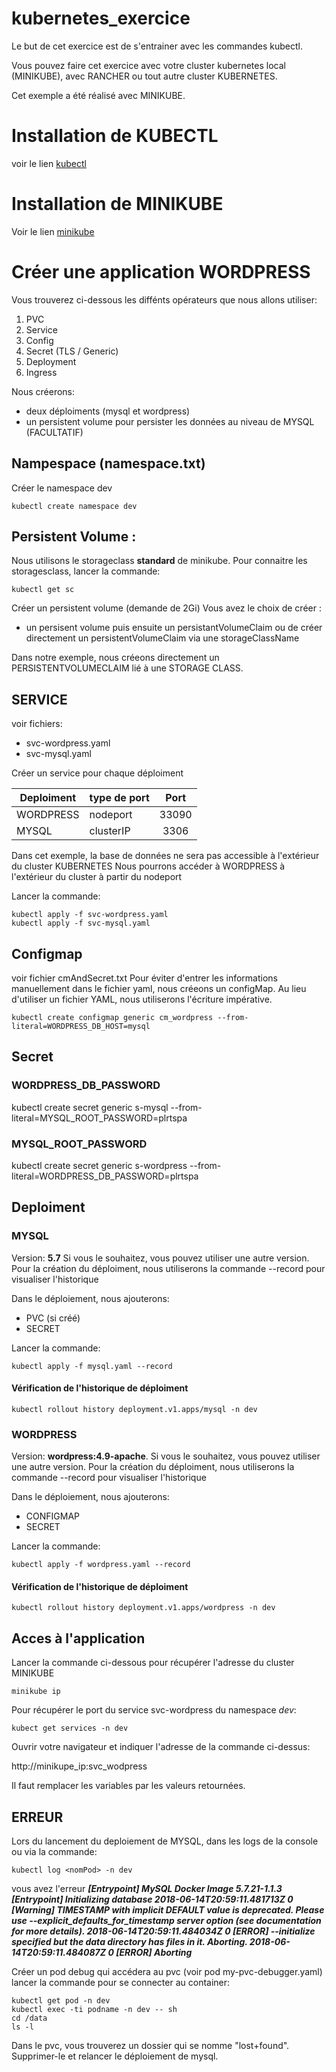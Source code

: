 # kubernetes_exercice

Le but de cet exercice est de s'entrainer avec les commandes kubectl.

Vous pouvez faire cet exercice avec votre cluster kubernetes local (MINIKUBE), avec RANCHER ou tout autre cluster KUBERNETES.


Cet exemple a été réalisé avec MINIKUBE.

# Installation de KUBECTL
voir le lien [kubectl](https://kubernetes.io/fr/docs/tasks/tools/install-kubectl/)

# Installation de MINIKUBE
Voir le lien [minikube](https://kubernetes.io/fr/docs/tasks/tools/install-minikube/)

# Créer une application WORDPRESS
Vous trouverez ci-dessous les diffénts opérateurs que nous allons utiliser:

1. PVC
2. Service
3. Config
4. Secret (TLS / Generic)
5. Deployment
6. Ingress

Nous créerons:
- deux déploiments (mysql et wordpress)
- un persistent volume pour persister les données au niveau de MYSQL (FACULTATIF)


## Nampespace (namespace.txt)
Créer le namespace dev

```shell
kubectl create namespace dev
```

## Persistent Volume :
Nous utilisons le storageclass **standard** de minikube.
Pour connaitre les storagesclass, lancer la commande:
```shell
kubectl get sc 
```


Créer un persistent volume (demande de 2Gi)
Vous avez le choix de créer :
- un persisent volume puis ensuite un persistantVolumeClaim ou de créer directement un persistentVolumeClaim via une storageClassName
 
 Dans notre exemple, nous créeons directement un PERSISTENTVOLUMECLAIM lié à une STORAGE CLASS.
 
 ## SERVICE 
 voir fichiers:
 - svc-wordpress.yaml
 - svc-mysql.yaml
 
 Créer un service pour chaque déploiment
 
| Deploiment     |   type de port  | Port |  
| -------------  | -------------   |:---: |
| WORDPRESS      |     nodeport    |33090 |  
| MYSQL          |     clusterIP   |3306  |    

Dans cet exemple, la base de données ne sera pas accessible à l'extérieur du cluster KUBERNETES
Nous pourrons accéder à WORDPRESS à l'extérieur du cluster à partir du nodeport

Lancer la commande:
``` shell
kubectl apply -f svc-wordpress.yaml
kubectl apply -f svc-mysql.yaml
```

## Configmap
voir fichier cmAndSecret.txt
Pour éviter d'entrer les informations manuellement dans le fichier yaml, nous créeons un configMap.
Au lieu d'utiliser un fichier YAML, nous utiliserons l'écriture impérative.

```shell
kubectl create configmap generic cm_wordpress --from-literal=WORDPRESS_DB_HOST=mysql
```

## Secret
### WORDPRESS_DB_PASSWORD
kubectl create secret generic s-mysql --from-literal=MYSQL_ROOT_PASSWORD=plrtspa

### MYSQL_ROOT_PASSWORD
kubectl create secret generic s-wordpress --from-literal=WORDPRESS_DB_PASSWORD=plrtspa

## Deploiment

### MYSQL
Version: **5.7**
Si vous le souhaitez, vous pouvez utiliser une autre version.
Pour la création du déploiment, nous utiliserons la commande --record pour visualiser l'historique

Dans le déploiement, nous ajouterons:
- PVC (si créé)
- SECRET

Lancer la commande:
``` shell
kubectl apply -f mysql.yaml --record
```

#### Vérification de l'historique de déploiment

```shell
kubectl rollout history deployment.v1.apps/mysql -n dev
``` 


### WORDPRESS
Version: **wordpress:4.9-apache**.
Si vous le souhaitez, vous pouvez utiliser une autre version.
Pour la création du déploiment, nous utiliserons la commande --record pour visualiser l'historique

Dans le déploiement, nous ajouterons:
- CONFIGMAP
- SECRET

Lancer la commande:
``` shell
kubectl apply -f wordpress.yaml --record
```


#### Vérification de l'historique de déploiment
```shell
kubectl rollout history deployment.v1.apps/wordpress -n dev
```

## Acces à l'application
Lancer la commande ci-dessous pour récupérer l'adresse du cluster MINIKUBE

```shell
minikube ip
```

Pour récupérer le port du service svc-wordpress du namespace *dev*:
```shell
kubect get services -n dev
```
Ouvrir votre navigateur et indiquer l'adresse de la commande ci-dessus:

http://minikupe_ip:svc_wodpress

Il faut remplacer les variables par les valeurs retournées.

## ERREUR
Lors du lancement du deploiement de MYSQL, dans les logs de la console ou via la commande:
``` shell
kubectl log <nomPod> -n dev
```
 vous avez l'erreur ***[Entrypoint] MySQL Docker Image 5.7.21-1.1.3
[Entrypoint] Initializing database
2018-06-14T20:59:11.481713Z 0 [Warning] TIMESTAMP with implicit DEFAULT value is deprecated. Please use --explicit_defaults_for_timestamp server option (see documentation for more details).
2018-06-14T20:59:11.484034Z 0 [ERROR] --initialize specified but the data directory has files in it. Aborting.
2018-06-14T20:59:11.484087Z 0 [ERROR] Aborting***

Créer un pod debug qui accédera au pvc (voir pod my-pvc-debugger.yaml)
lancer la commande pour se connecter au container:
```shell
kubectl get pod -n dev
kubectl exec -ti podname -n dev -- sh
cd /data
ls -l
```
Dans le pvc, vous trouverez un dossier qui se nomme "lost+found".
Supprimer-le et relancer le déploiement de mysql.

